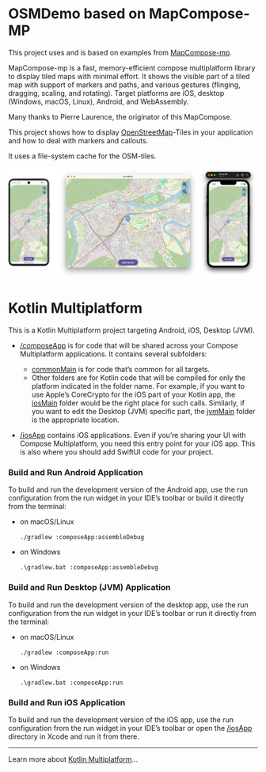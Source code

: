 # OSMDemo based on MapCompose-MP

This project uses and is based on examples from [MapCompose-mp](https://github.com/p-lr/MapComposeMP.git).

MapCompose-mp is a fast, memory-efficient compose multiplatform library to display tiled maps with minimal effort. It shows the visible part of a tiled map with support of markers and paths, and various gestures (flinging, dragging, scaling, and rotating). Target platforms are iOS, desktop (Windows, macOS, Linux), Android, and WebAssembly.

Many thanks to Pierre Laurence, the originator of this MapCompose.

This project shows how to display [OpenStreetMap](https://www.openstreetmap.org/)-Tiles in your application and how to deal with markers and callouts.

It uses a file-system cache for the OSM-tiles.

![OSMDemo](OSMDemo.png)


# Kotlin Multiplatform

This is a Kotlin Multiplatform project targeting Android, iOS, Desktop (JVM).

* [/composeApp](./composeApp/src) is for code that will be shared across your Compose Multiplatform applications.
  It contains several subfolders:
    - [commonMain](./composeApp/src/commonMain/kotlin) is for code that’s common for all targets.
    - Other folders are for Kotlin code that will be compiled for only the platform indicated in the folder name.
      For example, if you want to use Apple’s CoreCrypto for the iOS part of your Kotlin app,
      the [iosMain](./composeApp/src/iosMain/kotlin) folder would be the right place for such calls.
      Similarly, if you want to edit the Desktop (JVM) specific part, the [jvmMain](./composeApp/src/jvmMain/kotlin)
      folder is the appropriate location.

* [/iosApp](./iosApp/iosApp) contains iOS applications. Even if you’re sharing your UI with Compose Multiplatform,
  you need this entry point for your iOS app. This is also where you should add SwiftUI code for your project.

### Build and Run Android Application

To build and run the development version of the Android app, use the run configuration from the run widget
in your IDE’s toolbar or build it directly from the terminal:

- on macOS/Linux
  ```shell
  ./gradlew :composeApp:assembleDebug
  ```
- on Windows
  ```shell
  .\gradlew.bat :composeApp:assembleDebug
  ```

### Build and Run Desktop (JVM) Application

To build and run the development version of the desktop app, use the run configuration from the run widget
in your IDE’s toolbar or run it directly from the terminal:

- on macOS/Linux
  ```shell
  ./gradlew :composeApp:run
  ```
- on Windows
  ```shell
  .\gradlew.bat :composeApp:run
  ```

### Build and Run iOS Application

To build and run the development version of the iOS app, use the run configuration from the run widget
in your IDE’s toolbar or open the [/iosApp](./iosApp) directory in Xcode and run it from there.

---

Learn more about [Kotlin Multiplatform](https://www.jetbrains.com/help/kotlin-multiplatform-dev/get-started.html)…